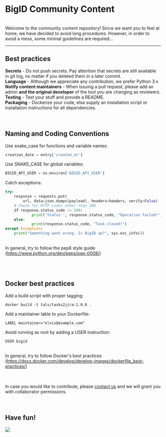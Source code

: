 #  BigID Community Content
</br>Welcome to the community content repository!
Since we want you to feel at home, we have decided to avoid long procedures. However, in order to avoid a mess, some mininal guidelines are required...

***

## Best practices
**Secrets** - Do not push secrets. Pay attention that secrets are still available in git log, no matter if you deleted them in a later commit.</br>
**Language** - Although we appreciate any contribution, we prefer Python 3.x</br>
**Notify content maintainers** - When issuing a pull request, please add an admin **and the original developer** of the tool you are changing  as reviewers.</br>
**Testing** - Test your stuff and provide a README.</br>
**Packaging** - Dockerize your code, else supply an installation script or installation instructions for all dependencies.</br>
</br></br>


## Naming and Coding Conventions
Use snake_case for functions and variable names:
```python
creation_date = entry['created_at']
```
Use SNAKE_CASE for global variables:
```python
BIGID_API_USER = os.environ['BIGID_API_USER']
```
Catch exceptions:
```python
try:
    response = requests.put(
        url, data=json.dumps(payload), headers=headers, verify=False)
    # Check for HTTP codes other than 200
    if response.status_code != 200:
            print('Status:', response.status_code, "Operation failed!")
    else:
            print(response.status_code, "Task closed!")
except Exception:
    print("Something went wrong. Is BigID up?", sys.exc_info())
```

</br>In general, try to follow the pep8 style guide (https://www.python.org/dev/peps/pep-0008/)

</br></br>
## Docker best practices
Add a build script with proper tagging:
```docker
docker build -t tals/tasks2jira:1.0.0 .
```
Add a maintainer lable to your Dockerfile:
```docker
LABEL maintainer="elvis@example.com"
```
Avoid running as root by adding a USER instruction:
```docker
USER bigid
```
</br>In general, try to follow Docker's best practices (https://docs.docker.com/develop/develop-images/dockerfile_best-practices/)

</br></br>
In case you would like to contribute, please [contact us](https://bigid.com/contact/)  and we will grant you with collaborator permissions.</br></br></br>


## Have fun!

![](https://media.licdn.com/dms/image/C4D0BAQG8O65N7UpNRw/company-logo_200_200/0?e=2159024400&v=beta&t=gKnWLC3hKdOhdruqxohiEPPyPc7ziDNcH_CiGOkH32c)
